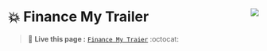 # :boom: Finance My Trailer  [<img  align="right" src="https://img.shields.io/badge/%20Finance%20my%20trailer-Live-brightgreen"/>](https://sabujhasansarker.github.io/Fiance-my-trailer/)
>  :triangular_flag_on_post: **Live this page :**
[`Finance My Traier`](https://sabujhasansarker.github.io/Fiance-my-trailer/) :octocat:







